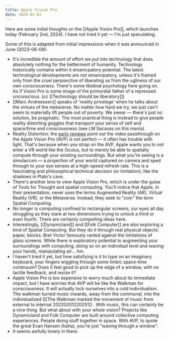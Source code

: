```yaml
---
title: Apple Vision Pro
date: 2024-02-02
---
```


Here are some initial thoughts on the [[Apple Vision Pro]], which launches today (February 2nd, 2024). I have not tried it yet — I'm just speculating.

Some of this is adapted from initial impressions when it was announced in June (2023-06-09):

- It's incredible the amount of effort we put into technology that does absolutely nothing for the betterment of humanity. Technology historically contains within it emanicpatory potential. The latest technological developments are not emancipatory, unless it's framed only from the cruel perpsective of liberating us from the ugliness of our own consciousness. There's some libidinal psychology here going on. As if Vision Pro is some image of the primordial father of a repressed unconscious. (cc [[Technology should be liberatory]])
- [[Marc Andreessen]] speaks of 'reality privelege' when he talks about the virtues of the metaverse. No matter how hard we try, we just can't seem to materially lift people out of poverty. We swear — there's just no solution, be pragmatic. The most practical thing is instead to give people reality distorting goggles that transport your sense of self and space/time and consciousness (see LM Sacasas on this mania)
- Reality Distortion: the [early reviews](https://www.theverge.com/24054862/apple-vision-pro-review-vr-ar-headset-features-price) point out the video passthrough on the Apple Vision Pro (AVP) is not perfect — it often has trouble with light. That's because when you strap on the AVP, Apple wants you to *not* enter a VR world like the Oculus, but to merely be able to spatially compute through your existing surroundings. But what you're seeing is a simulacrum — a projection of your world captured on camera and sped through to your eye senses at a high-speed refresh rate. This is a fascinating and philosophical technical decision (or limitation); like the shadows in Plato's cave.
- There's another lens to view Apple Vision Pro, which is under the guise of Tools for Thought and spatial computing. You'll notice that Apple, in their presentation, never uses the terms Augmented Reality (AR), Virtual Reality (VR), or the Metaverse. Instead, they seek to "coin" the term Spatial Computing.
- No longer is computing confined to rectangular screens, our eyes all day struggling as they stare at two dimensions trying to unlock a third or even fourth. There are certainly compelling ideas here.
- Interestingly, [[Dynamicland]] and [[Folk Computer]] are also exploring a kind of Spatial Computing. But they do it through real physical objects: paper, blocks. Bret Victor famously ranted against the limitations of glass screens. While there is exploratory potential to augmenting your surroundings with computing, doing so on an individual level and waving your hands, manipulating *air*... hm.
- I haven't tried it yet, but how satisfying is it to type on an imaginary keyboard, your fingers wiggling through some limbic space-time continuum? Does it feel good to pick up the edge of a window, with no tactile feedback, and resize it?
- Apple Vision Pro is too expensive to worry much about its immediate impact, but I have worries that AVP will be like the Walkman for consciousness. It will actually lock ourselves into a cold individualism. The walkman turned music inwards, away from the communal, into the individualized ([[The Walkman marked the movement of music from external to internal 20220201220251]] . With music, this can certainly be a nice thing. But what about with your whole vision? Projects like Dynamicland and Folk Computer are built around collective computing experiences. People doing stuff together in space. With AVP, to quote the great Evan Hansen (haha), you're just "waving through a window".
- It seems awfully lonely in there.

